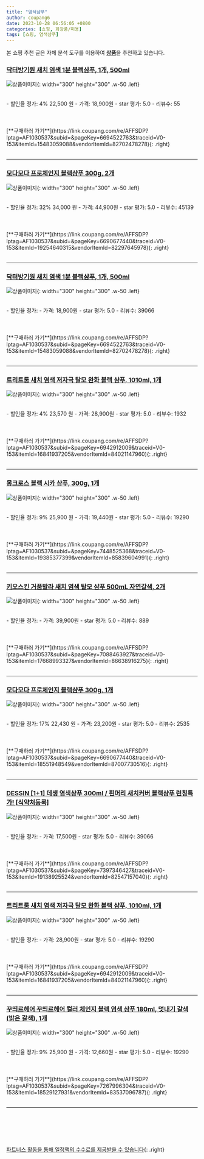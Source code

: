 ```yaml
---
title: "염색샴푸"
author: coupang6
date: 2023-10-28 06:56:05 +0800
categories: [쇼핑, 화장품/미용]
tags: [쇼핑, 염색샴푸]
---
```


본 쇼핑 추천 글은 자체 분석 도구를 이용하여 [**상품**](https://link.coupang.com/a/bao1ui)을 추천하고 있습니다.

### [닥터방기원 새치 염색 1분 블랙샴푸, 1개, 500ml](https://link.coupang.com/re/AFFSDP?lptag=AF1030537&subid=&pageKey=6694522763&traceid=V0-153&itemId=15483059088&vendorItemId=82702478278)

![상품이미지](https://thumbnail6.coupangcdn.com/thumbnails/remote/230x230ex/image/retail/images/8316471054205112-4041e199-c027-4a11-b5b1-c3796d625405.jpg){: width="300" height="300" .w-50 .left}


<br>
- 할인율 정가: 4%  22,500   원
- 가격: 18,900원
- star 평가: 5.0
- 리뷰수: 55
<br>
<br>
<br>
<br>
[**구매하러 가기**](https://link.coupang.com/re/AFFSDP?lptag=AF1030537&subid=&pageKey=6694522763&traceid=V0-153&itemId=15483059088&vendorItemId=82702478278){: .right}
<br>
<br>

---

### [모다모다 프로체인지 블랙샴푸 300g, 2개](https://link.coupang.com/re/AFFSDP?lptag=AF1030537&subid=&pageKey=6690677440&traceid=V0-153&itemId=19254640315&vendorItemId=82297645978)

![상품이미지](https://thumbnail9.coupangcdn.com/thumbnails/remote/230x230ex/image/vendor_inventory/e696/5eb50044503c2e082b96173121e6fb034ae6c9bc27d17fa4f6ed34059115.jpg){: width="300" height="300" .w-50 .left}


<br>
- 할인율 정가: 32%  34,000   원
- 가격: 44,900원
- star 평가: 5.0
- 리뷰수: 45139
<br>
<br>
<br>
<br>
[**구매하러 가기**](https://link.coupang.com/re/AFFSDP?lptag=AF1030537&subid=&pageKey=6690677440&traceid=V0-153&itemId=19254640315&vendorItemId=82297645978){: .right}
<br>
<br>

---

### [닥터방기원 새치 염색 1분 블랙샴푸, 1개, 500ml](https://link.coupang.com/re/AFFSDP?lptag=AF1030537&subid=&pageKey=6694522763&traceid=V0-153&itemId=15483059088&vendorItemId=82702478278)

![상품이미지](https://thumbnail6.coupangcdn.com/thumbnails/remote/230x230ex/image/retail/images/8316471054205112-4041e199-c027-4a11-b5b1-c3796d625405.jpg){: width="300" height="300" .w-50 .left}


<br>
- 할인율 정가: 
- 가격: 18,900원
- star 평가: 5.0
- 리뷰수: 39066
<br>
<br>
<br>
<br>
[**구매하러 가기**](https://link.coupang.com/re/AFFSDP?lptag=AF1030537&subid=&pageKey=6694522763&traceid=V0-153&itemId=15483059088&vendorItemId=82702478278){: .right}
<br>
<br>

---

### [트리트룸 새치 염색 저자극 탈모 완화 블랙 샴푸, 1010ml, 1개](https://link.coupang.com/re/AFFSDP?lptag=AF1030537&subid=&pageKey=6942912009&traceid=V0-153&itemId=16841937205&vendorItemId=84021147960)

![상품이미지](https://thumbnail8.coupangcdn.com/thumbnails/remote/230x230ex/image/retail/images/5732637157030472-f500036f-6d0c-49a4-9825-d9535e8f4a77.jpg){: width="300" height="300" .w-50 .left}


<br>
- 할인율 정가: 4%  23,570   원
- 가격: 28,900원
- star 평가: 5.0
- 리뷰수: 1932
<br>
<br>
<br>
<br>
[**구매하러 가기**](https://link.coupang.com/re/AFFSDP?lptag=AF1030537&subid=&pageKey=6942912009&traceid=V0-153&itemId=16841937205&vendorItemId=84021147960){: .right}
<br>
<br>

---

### [몽크로스 블랙 시카 샴푸, 300g, 1개](https://link.coupang.com/re/AFFSDP?lptag=AF1030537&subid=&pageKey=7448525368&traceid=V0-153&itemId=19385377399&vendorItemId=85839604991)

![상품이미지](https://thumbnail9.coupangcdn.com/thumbnails/remote/230x230ex/image/vendor_inventory/b047/88b02d9646169186d4e02fa8f4e3c68383076ad0e60669fc6a05ec215d60.png){: width="300" height="300" .w-50 .left}


<br>
- 할인율 정가: 9%  25,900   원
- 가격: 19,440원
- star 평가: 5.0
- 리뷰수: 19290
<br>
<br>
<br>
<br>
[**구매하러 가기**](https://link.coupang.com/re/AFFSDP?lptag=AF1030537&subid=&pageKey=7448525368&traceid=V0-153&itemId=19385377399&vendorItemId=85839604991){: .right}
<br>
<br>

---

### [키오스킨 거품발라 새치 염색 탈모 샴푸 500mL 자연갈색, 2개](https://link.coupang.com/re/AFFSDP?lptag=AF1030537&subid=&pageKey=7088463927&traceid=V0-153&itemId=17668993327&vendorItemId=86638916275)

![상품이미지](https://thumbnail6.coupangcdn.com/thumbnails/remote/230x230ex/image/vendor_inventory/fa3c/ded4bf6829c6b43db32e1887e8e7a2b34a25eb8aa19674aa618868e39a7b.jpg){: width="300" height="300" .w-50 .left}


<br>
- 할인율 정가: 
- 가격: 39,900원
- star 평가: 5.0
- 리뷰수: 889
<br>
<br>
<br>
<br>
[**구매하러 가기**](https://link.coupang.com/re/AFFSDP?lptag=AF1030537&subid=&pageKey=7088463927&traceid=V0-153&itemId=17668993327&vendorItemId=86638916275){: .right}
<br>
<br>

---

### [모다모다 프로체인지 블랙샴푸 300g, 1개](https://link.coupang.com/re/AFFSDP?lptag=AF1030537&subid=&pageKey=6690677440&traceid=V0-153&itemId=18551948549&vendorItemId=87007730516)

![상품이미지](https://thumbnail8.coupangcdn.com/thumbnails/remote/230x230ex/image/vendor_inventory/257f/af82c0f03e3aabd9bbb19024acbb673a07dd677df077ef3c724af2ae9985.jpg){: width="300" height="300" .w-50 .left}


<br>
- 할인율 정가: 17%  22,430   원
- 가격: 23,200원
- star 평가: 5.0
- 리뷰수: 2535
<br>
<br>
<br>
<br>
[**구매하러 가기**](https://link.coupang.com/re/AFFSDP?lptag=AF1030537&subid=&pageKey=6690677440&traceid=V0-153&itemId=18551948549&vendorItemId=87007730516){: .right}
<br>
<br>

---

### [DESSIN [1+1] 데생 염색샴푸 300ml / 흰머리 새치커버 블랙샴푸 런칭특가! [식약처등록]](https://link.coupang.com/re/AFFSDP?lptag=AF1030537&subid=&pageKey=7397346427&traceid=V0-153&itemId=19138925524&vendorItemId=82547157040)

![상품이미지](https://thumbnail6.coupangcdn.com/thumbnails/remote/230x230ex/image/vendor_inventory/3f00/5c370e8ee1b3b5a31c849ef38e4e262509c2a37cfa0efe32990f0728fc35.jpg){: width="300" height="300" .w-50 .left}


<br>
- 할인율 정가: 
- 가격: 17,500원
- star 평가: 5.0
- 리뷰수: 39066
<br>
<br>
<br>
<br>
[**구매하러 가기**](https://link.coupang.com/re/AFFSDP?lptag=AF1030537&subid=&pageKey=7397346427&traceid=V0-153&itemId=19138925524&vendorItemId=82547157040){: .right}
<br>
<br>

---

### [트리트룸 새치 염색 저자극 탈모 완화 블랙 샴푸, 1010ml, 1개](https://link.coupang.com/re/AFFSDP?lptag=AF1030537&subid=&pageKey=6942912009&traceid=V0-153&itemId=16841937205&vendorItemId=84021147960)

![상품이미지](https://thumbnail8.coupangcdn.com/thumbnails/remote/230x230ex/image/retail/images/5732637157030472-f500036f-6d0c-49a4-9825-d9535e8f4a77.jpg){: width="300" height="300" .w-50 .left}


<br>
- 할인율 정가: 
- 가격: 28,900원
- star 평가: 5.0
- 리뷰수: 19290
<br>
<br>
<br>
<br>
[**구매하러 가기**](https://link.coupang.com/re/AFFSDP?lptag=AF1030537&subid=&pageKey=6942912009&traceid=V0-153&itemId=16841937205&vendorItemId=84021147960){: .right}
<br>
<br>

---

### [꾸띄르헤어 꾸띄르헤어 컬러 체인지 블랙 염색 샴푸 180ml, 멋내기 갈색 (밝은 갈색), 1개](https://link.coupang.com/re/AFFSDP?lptag=AF1030537&subid=&pageKey=7267996304&traceid=V0-153&itemId=18529127931&vendorItemId=83537096787)

![상품이미지](https://thumbnail9.coupangcdn.com/thumbnails/remote/230x230ex/image/vendor_inventory/85f4/66974f4802eb5c63e6562949cbe3544224a21e0523e89d3c1e06a9a4a406.png){: width="300" height="300" .w-50 .left}


<br>
- 할인율 정가: 9%  25,900   원
- 가격: 12,660원
- star 평가: 5.0
- 리뷰수: 19290
<br>
<br>
<br>
<br>
[**구매하러 가기**](https://link.coupang.com/re/AFFSDP?lptag=AF1030537&subid=&pageKey=7267996304&traceid=V0-153&itemId=18529127931&vendorItemId=83537096787){: .right}
<br>
<br>

---
<br><br><br><br><br> [파트너스 활동을 통해 일정액의 수수료를 제공받을 수 있습니다](https://link.coupang.com/a/bao1ui){: .right}